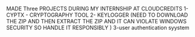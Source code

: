 MADE Three PROJECTS DURING MY INTERNSHIP AT CLOUDCREDITS 
1-CYPTX - CRYPTOGRAPHY TOOL 
2- KEYLOGGER (NEED TO DOWNLOAD THE ZIP AND THEN EXTRACT THE ZIP AND IT CAN VIOLATE WINDOWS SECURITY SO HANDLE IT RESPONSIBLY )
3-user authentication syystem 
